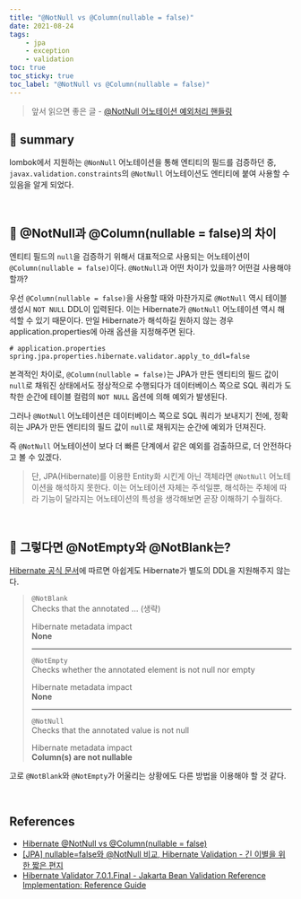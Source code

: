 ```yaml
---
title: "@NotNull vs @Column(nullable = false)"
date: 2021-08-24
tags:
    - jpa
    - exception
    - validation
toc: true
toc_sticky: true 
toc_label: "@NotNull vs @Column(nullable = false)"
---
```


> 앞서 읽으면 좋은 글 - [@NotNull 어노테이션 예외처리 핸들링](https://hyeon9mak.github.io/not-null-annotation-exception-handling)

## 📓 summary
lombok에서 지원하는 `@NonNull` 어노테이션을 통해 엔티티의 필드를 검증하던 중, `javax.validation.constraints`의 `@NotNull` 어노테이션도 엔티티에 붙여 사용할 수 있음을 알게 되었다.

<br>

## 📓 @NotNull과 @Column(nullable = false)의 차이
엔티티 필드의 `null`을 검증하기 위해서 대표적으로 사용되는 어노테이션이 `@Column(nullable = false)`이다.
`@NotNull`과 어떤 차이가 있을까? 어떤걸 사용해야할까?

우선 `@Column(nullable = false)`을 사용할 때와 마찬가지로 `@NotNull` 역시 테이블 생성시 `NOT NULL` DDL이 입력된다. 이는 Hibernate가 `@NotNull` 어노테이션 역시 해석할 수 있기 때문이다.
만일 Hibernate가 해석하길 원하지 않는 경우 application.properties에 아래 옵션을 지정해주면 된다.

```
# application.properties
spring.jpa.properties.hibernate.validator.apply_to_ddl=false
```

본격적인 차이로, `@Column(nullable = false)`는 JPA가 만든 엔티티의 필드 값이 `null`로 채워진 상태에서도 
정상적으로 수행되다가 데이터베이스 쪽으로 SQL 쿼리가 도착한 순간에 테이블 컬럼의 `NOT NULL` 옵션에 의해 예외가 발생된다.

그러나 `@NotNull` 어노테이션은 데이터베이스 쪽으로 SQL 쿼리가 보내지기 전에, 정확히는 JPA가 만든 엔티티의 필드 값이 `null`로 채워지는 순간에 예외가 던져진다.

즉 `@NotNull` 어노테이션이 보다 더 빠른 단계에서 같은 예외를 검출하므로, 더 안전하다고 볼 수 있겠다.

> 단, JPA(Hibernate)를 이용한 Entity화 시킨게 아닌 객체라면 `@NotNull` 어노테이션을 해석하지 못한다.
이는 어노테이션 자체는 주석일뿐, 해석하는 주체에 따라 기능이 달라지는 어노테이션의 특성을 생각해보면 곧장 이해하기 수월하다.


<br>

## 📓 그렇다면 @NotEmpty와 @NotBlank는?
[Hibernate 공식 문서](https://docs.jboss.org/hibernate/stable/validator/reference/en-US/html_single/#preface)에 따르면 아쉽게도 Hibernate가 별도의 DDL을 지원해주지 않는다. 

> `@NotBlank`  
> Checks that the annotated ... (생략)
> 
> Hibernate metadata impact  
> **None**
> 
> ---
> 
> `@NotEmpty`  
> Checks whether the annotated element is not null nor empty
>
> Hibernate metadata impact  
> **None**
> 
> ---
>
> `@NotNull`  
> Checks that the annotated value is not null
>
> Hibernate metadata impact  
> **Column(s) are not nullable**

고로 `@NotBlank`와 `@NotEmpty`가 어울리는 상황에도 다른 방법을 이용해야 할 것 같다.

<br>

## References
- [Hibernate @NotNull vs @Column(nullable = false)](https://www.baeldung.com/hibernate-notnull-vs-nullable)
- [[JPA] nullable=false와 @NotNull 비교, Hibernate Validation - 긴 이별을 위한 짧은 편지](https://kafcamus.tistory.com/15)
- [Hibernate Validator 7.0.1.Final - Jakarta Bean Validation Reference Implementation: Reference Guide](https://docs.jboss.org/hibernate/stable/validator/reference/en-US/html_single/#preface)
